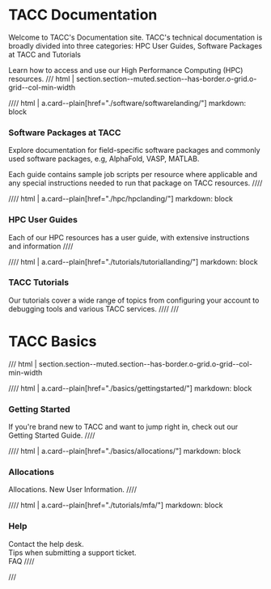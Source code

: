 # TACC Documentation

Welcome to TACC's Documentation site.  TACC's technical documentation is broadly divided into three categories: HPC User Guides, Software Packages at TACC and Tutorials

Learn how to access and use our High Performance Computing (HPC) resources.
/// html | section.section--muted.section--has-border.o-grid.o-grid--col-min-width

//// html | a.card--plain[href="./software/softwarelanding/"]
     markdown: block
### Software Packages at TACC

Explore documentation for field-specific software packages and commonly used software packages, e.g, AlphaFold, VASP, MATLAB.  

Each guide contains sample job scripts per resource where applicable and any special instructions needed to run that package on TACC resources.
////

//// html | a.card--plain[href="./hpc/hpclanding/"]
     markdown: block
### HPC User Guides

Each of our HPC resources has a user guide, with extensive instructions and information 
////

//// html | a.card--plain[href="./tutorials/tutoriallanding/"]
     markdown: block
### TACC Tutorials
Our tutorials cover a wide range of topics from configuring your account to debugging tools and various TACC services.
////
///

 
# TACC Basics

/// html | section.section--muted.section--has-border.o-grid.o-grid--col-min-width

//// html | a.card--plain[href="./basics/gettingstarted/"]
     markdown: block
### Getting Started
If you're brand new to TACC and want to jump right in, check out our Getting Started Guide. 
////

//// html | a.card--plain[href="./basics/allocations/"]
     markdown: block
### Allocations
Allocations.
New User Information.
////

//// html | a.card--plain[href="./tutorials/mfa/"]
     markdown: block
### Help
Contact the help desk.  
Tips when submitting a support ticket.  
FAQ 
////

///


<!--
For additional HPC training, check out the following resources and contacts:

* transfer any files
* manage and monitor your allocation
* establish DN's
* training resources
* software search
* allocation managers

### Training Resources

* Our Training Links
* CI
* Cornell
* YouTube

- TACC Tutorials - A set of hands on classes with specific focus.
- TACC Institute Series - Multi-day courses meant to enhance users knowledge of broad HPC topics.
- Some External Resource - E.g. Cornell workshop.
-->

